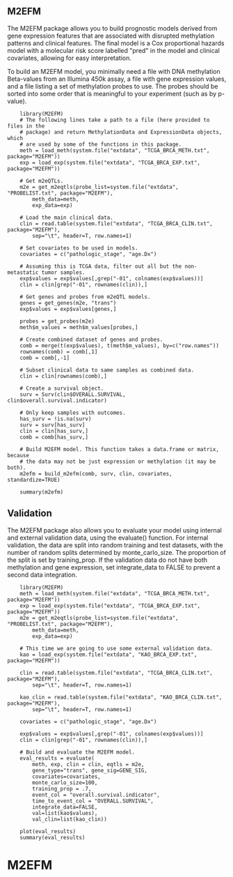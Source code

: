 ## M2EFM

The M2EFM package allows you to build prognostic models derived from
gene expression features that are associated with disrupted methylation
patterns and clinical features. The final model is a Cox proportional
hazards model with a molecular risk score labelled "pred" in the model
and clinical covariates, allowing for easy interpretation.

To build an M2EFM model, you minimally need a file with DNA methylation
Beta-values from an Illumina 450k assay, a file with gene expression
values, and a file listing a set of methylation probes to use. The probes
should be sorted into some order that is meaningful to your experiment
(such as by p-value).

```{r, echo=TRUE, results="hide"}
	library(M2EFM)
	# The following lines take a path to a file (here provided to files in the 
	# package) and return MethylationData and ExpressionData objects, which
	# are used by some of the functions in this package.
	meth = load_meth(system.file("extdata", "TCGA_BRCA_METH.txt", package="M2EFM"))
	exp = load_exp(system.file("extdata", "TCGA_BRCA_EXP.txt", package="M2EFM"))

	# Get m2eQTLs.
	m2e = get_m2eqtls(probe_list=system.file("extdata", "PROBELIST.txt", package="M2EFM"), 
		meth_data=meth, 
		exp_data=exp)

	# Load the main clinical data.
	clin = read.table(system.file("extdata", "TCGA_BRCA_CLIN.txt", package="M2EFM"), 
		sep="\t", header=T, row.names=1)

	# Set covariates to be used in models.
	covariates = c("pathologic_stage", "age.Dx")

	# Assuming this is TCGA data, filter out all but the non-metastatic tumor samples.
	exp$values = exp$values[,grep("-01", colnames(exp$values))]
	clin = clin[grep("-01", rownames(clin)),]

	# Get genes and probes from m2eQTL models.
	genes = get_genes(m2e, "trans")
	exp$values = exp$values[genes,]

	probes = get_probes(m2e)
	meth$m_values = meth$m_values[probes,]

	# Create combined dataset of genes and probes.
	comb = merge(t(exp$values), t(meth$m_values), by=c("row.names"))
	rownames(comb) = comb[,1]
	comb = comb[,-1]

	# Subset clinical data to same samples as combined data.
	clin = clin[rownames(comb),]

	# Create a survival object.
	surv = Surv(clin$OVERALL.SURVIVAL, clin$overall.survival.indicator)

	# Only keep samples with outcomes.
	has_surv = !is.na(surv)
	surv = surv[has_surv]
	clin = clin[has_surv,]
	comb = comb[has_surv,]

	# Build M2EFM model. This function takes a data.frame or matrix, because
	# the data may not be just expression or methylation (it may be both).
	m2efm = build_m2efm(comb, surv, clin, covariates, standardize=TRUE)
```

```{r, echo=TRUE}
	summary(m2efm)
```

## Validation

The M2EFM package also allows you to evaluate your model using internal and
external validation data, using the evaluate() function. For internal validation,
the data are split into random training and test datasets, with the number of
random splits determined by monte_carlo_size. The proportion of the split is
set by training_prop. If the validation data do not have both methylation and
gene expression, set integrate_data to FALSE to prevent a second data integration.

```{r, echo=TRUE, results="hide", message=FALSE, warning=FALSE}
	library(M2EFM)
	meth = load_meth(system.file("extdata", "TCGA_BRCA_METH.txt", package="M2EFM"))
	exp = load_exp(system.file("extdata", "TCGA_BRCA_EXP.txt", package="M2EFM"))
	m2e = get_m2eqtls(probe_list=system.file("extdata", "PROBELIST.txt", package="M2EFM"), 
		meth_data=meth, 
		exp_data=exp)

	# This time we are going to use some external validation data.
	kao = load_exp(system.file("extdata", "KAO_BRCA_EXP.txt", package="M2EFM"))

	clin = read.table(system.file("extdata", "TCGA_BRCA_CLIN.txt", package="M2EFM"), 
		sep="\t", header=T, row.names=1)

	kao_clin = read.table(system.file("extdata", "KAO_BRCA_CLIN.txt", package="M2EFM"), 
		sep="\t", header=T, row.names=1)

	covariates = c("pathologic_stage", "age.Dx")

	exp$values = exp$values[,grep("-01", colnames(exp$values))]
	clin = clin[grep("-01", rownames(clin)),]

	# Build and evaluate the M2EFM model.
	eval_results = evaluate(
		meth, exp, clin = clin, eqtls = m2e,  
		gene_type="trans", gene_sig=GENE_SIG, 
		covariates=covariates, 
		monte_carlo_size=100, 
		training_prop = .7,
		event_col = "overall.survival.indicator",
		time_to_event_col = "OVERALL.SURVIVAL",
		integrate_data=FALSE,
		val=list(kao$values),
		val_clin=list(kao_clin))

	plot(eval_results)
	summary(eval_results)
```
# M2EFM
